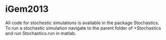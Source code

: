 iGem2013
========
All code for stochestic simulations is available in the package Stochastics. To run a stochastic simulation navigate to the parent folder of +Stochastics and run Stochastics.run in matlab.